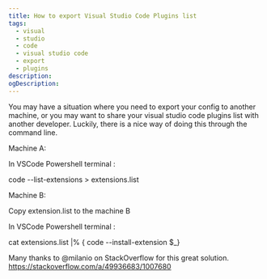 ```yaml
---
title: How to export Visual Studio Code Plugins list
tags:
  - visual
  - studio
  - code
  - visual studio code
  - export
  - plugins
description: 
ogDescription: 
---
```


You may have a situation where you need to export your config to another machine, or you may want to share your visual studio code plugins list with another developer.
Luckily, there is a nice way of doing this through the command line.

<!--more-->

Machine A:

In VSCode Powershell terminal :

code --list-extensions > extensions.list

Machine B:

Copy extension.list to the machine B

In VSCode Powershell terminal :

cat extensions.list |% { code --install-extension $_}


Many thanks to @milanio on StackOverflow for this great solution.
https://stackoverflow.com/a/49936683/1007680



<!--more-->

